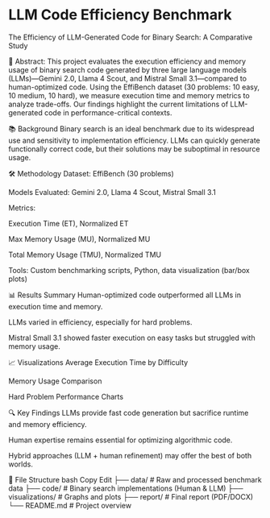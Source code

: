 # LLM Code Efficiency Benchmark

The Efficiency of LLM-Generated Code for Binary Search: A Comparative Study

🧠 Abstract: 
This project evaluates the execution efficiency and memory usage of binary search code generated by three large language models (LLMs)—Gemini 2.0, Llama 4 Scout, and Mistral Small 3.1—compared to human-optimized code. Using the EffiBench dataset (30 problems: 10 easy, 10 medium, 10 hard), we measure execution time and memory metrics to analyze trade-offs. Our findings highlight the current limitations of LLM-generated code in performance-critical contexts.

📚 Background
Binary search is an ideal benchmark due to its widespread use and sensitivity to implementation efficiency. LLMs can quickly generate functionally correct code, but their solutions may be suboptimal in resource usage.

🛠️ Methodology
Dataset: EffiBench (30 problems)

Models Evaluated: Gemini 2.0, Llama 4 Scout, Mistral Small 3.1

Metrics:

Execution Time (ET), Normalized ET

Max Memory Usage (MU), Normalized MU

Total Memory Usage (TMU), Normalized TMU

Tools: Custom benchmarking scripts, Python, data visualization (bar/box plots)

📊 Results Summary
Human-optimized code outperformed all LLMs in execution time and memory.

LLMs varied in efficiency, especially for hard problems.

Mistral Small 3.1 showed faster execution on easy tasks but struggled with memory usage.

📈 Visualizations
Average Execution Time by Difficulty

Memory Usage Comparison

Hard Problem Performance Charts

🔍 Key Findings
LLMs provide fast code generation but sacrifice runtime and memory efficiency.

Human expertise remains essential for optimizing algorithmic code.

Hybrid approaches (LLM + human refinement) may offer the best of both worlds.

📁 File Structure
bash
Copy
Edit
├── data/                 # Raw and processed benchmark data
├── code/                 # Binary search implementations (Human & LLM)
├── visualizations/       # Graphs and plots
├── report/               # Final report (PDF/DOCX)
└── README.md             # Project overview
